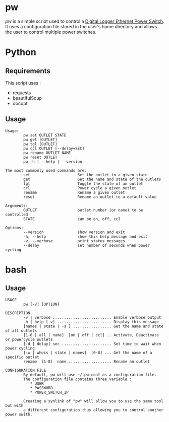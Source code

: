 # pw
*pw* is a simple script used to control a 
[Digital Logger Ethernet Power Switch](http://www.digital-loggers.com/lpc.html "website"). 
It uses a configuration file stored in the user's home directory and allows the user 
to control multiple power switches. 

# Python
## Requirements
This script uses :
 * requests
 * beautifulSoup
 * docopt 

## Usage
```
Usage:
        pw set OUTLET STATE
        pw get [OUTLET]
        pw tgl [OUTLET]
        pw ccl OUTLET [--delay=SEC]
        pw rename OUTLET NAME
        pw reset OUTLET
        pw -h | --help | --version

The most commonly used commands are:
        set                     Set the outlet to a given state
        get                     Get the name and state of the outlets
        tgl                     Toggle the state of an outlet
        ccl                     Power cycle a given outlet
        rename                  Rename a given outlet
        reset                   Rename an outlet to a default value

Arguments:
        OUTLET                  outlet number (or name) to be controlled
        STATE                   can be on, off, ccl

Options:
        --version               show version and exit
        -h, --help              show this help message and exit
        -v, --verbose           print status messages
        --delay                 set number of seconds when power cycling
```

# bash
## Usage 

```
USAGE
        pw [-v] [OPTION]

DESCRIPTION
        -v | verbose .......................... Enable verbose output
        -h | help [-v] ........................ Display this message
        [names | state | -s ] ................. Get the name and state of all outlets
        [1-8 | all | name]  [on | off | ccl] .. Activate, Deactivate or powercycle outlets
        [-d | delay] sec ...................... Set time to wait when power cycling
        [-w | whois | state | names]  [0-8] ... Get the name of a specific outlet
        rename  [1-8]  name ................... Rename an outlet

CONFIGURATION FILE
        By default, pw will use ~/.pw.conf as a configuration file.
        The configuration file contains three variable :
           * USER
           * PASSWORD
           * POWER_SWITCH_IP

        Creating a synlink of "pw" will allow you to use the same tool but with
        a different configuration thus allowing you to control another power swith.

```
